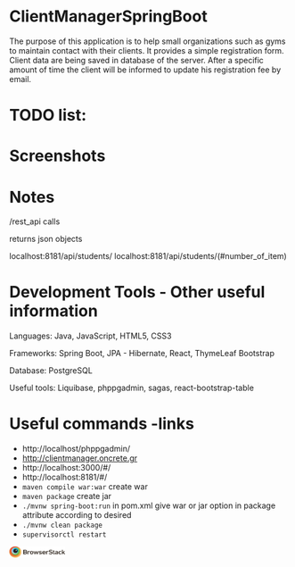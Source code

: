 # ClientManagerSpringBoot

The purpose of this application is to help small organizations such as gyms to maintain contact with their clients. It provides a simple registration form. Client data are being saved in database of the server. After a specific amount of time the client will be informed to update his registration fee by email.

TODO list: 
================  


Screenshots
================


Notes
================ 

/rest_api calls

returns json objects

localhost:8181/api/students/
localhost:8181/api/students/(#number_of_item)

Development Tools - Other useful information
================

Languages: Java, JavaScript, HTML5, CSS3

Frameworks: Spring Boot, JPA - Hibernate, React, ThymeLeaf
Bootstrap

Database: PostgreSQL

Useful tools: Liquibase, phppgadmin, sagas, react-bootstrap-table

Useful commands -links
================

* http://localhost/phppgadmin/
* http://clientmanager.oncrete.gr
* http://localhost:3000/#/
* http://localhost:8181/#/
* `maven compile war:war`        create war
* `maven package`                create jar
* `./mvnw spring-boot:run` in pom.xml give war or jar option in package attribute according to desired
* `./mvnw clean package`
* `supervisorctl restart`

<a href="http://browserstack.com">
   <img src="./Logo-01.svg" width="100" height="20">
</a>
